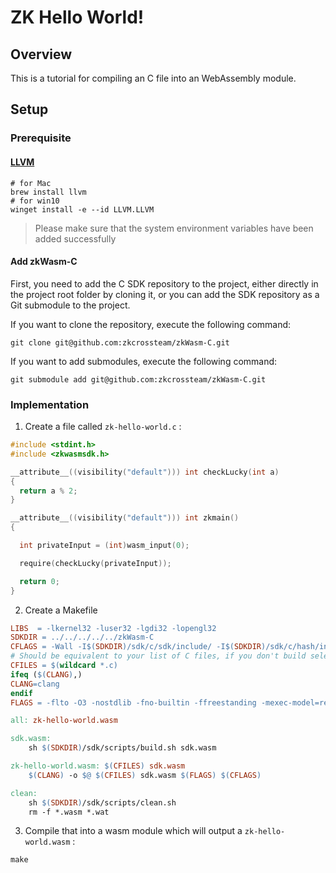 # ZK Hello World!

## Overview

This is a tutorial for compiling an C file into an WebAssembly module.

## Setup

### Prerequisite

#### [LLVM][1]

```shell
# for Mac
brew install llvm
# for win10
winget install -e --id LLVM.LLVM
```

> Please make sure that the system environment variables have been added successfully

#### Add zkWasm-C

First, you need to add the C SDK repository to the project, either directly in the project root folder by cloning it, or you can add the SDK repository as a Git submodule to the project.

If you want to clone the repository, execute the following command:

```shell
git clone git@github.com:zkcrossteam/zkWasm-C.git
```

If you want to add submodules, execute the following command:

```shell
git submodule add git@github.com:zkcrossteam/zkWasm-C.git
```

### Implementation

1.  Create a file called `zk-hello-world.c` :

```c
#include <stdint.h>
#include <zkwasmsdk.h>

__attribute__((visibility("default"))) int checkLucky(int a)
{
  return a % 2;
}

__attribute__((visibility("default"))) int zkmain()
{

  int privateInput = (int)wasm_input(0);

  require(checkLucky(privateInput));

  return 0;
}

```

2.  Create a Makefile

```Makefile
LIBS  = -lkernel32 -luser32 -lgdi32 -lopengl32
SDKDIR = ../../../../../zkWasm-C
CFLAGS = -Wall -I$(SDKDIR)/sdk/c/sdk/include/ -I$(SDKDIR)/sdk/c/hash/include/
# Should be equivalent to your list of C files, if you don't build selectively
CFILES = $(wildcard *.c)
ifeq ($(CLANG),)
CLANG=clang
endif
FLAGS = -flto -O3 -nostdlib -fno-builtin -ffreestanding -mexec-model=reactor --target=wasm32 -Wl,--strip-all -Wl,--initial-memory=131072 -Wl,--max-memory=131072 -Wl,--no-entry -Wl,--allow-undefined -Wl,--export-dynamic

all: zk-hello-world.wasm

sdk.wasm:
    sh $(SDKDIR)/sdk/scripts/build.sh sdk.wasm

zk-hello-world.wasm: $(CFILES) sdk.wasm
    $(CLANG) -o $@ $(CFILES) sdk.wasm $(FLAGS) $(CFLAGS)

clean:
    sh $(SDKDIR)/sdk/scripts/clean.sh
    rm -f *.wasm *.wat

```

3.  Compile that into a wasm module which will output a `zk-hello-world.wasm` :

```shell
make
```

[1]: https://llvm.org/
[2]: https://github.com/zkcrossteam/ZKC-SDK
